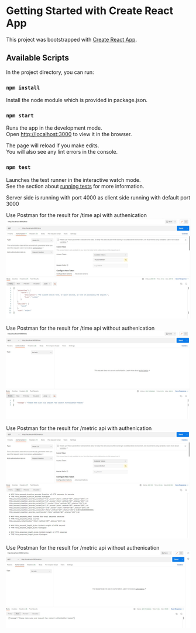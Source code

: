# Getting Started with Create React App

This project was bootstrapped with [Create React App](https://github.com/facebook/create-react-app).

## Available Scripts

In the project directory, you can run:

### `npm install`

Install the node module which is provided in package.json.

### `npm start`

Runs the app in the development mode.\
Open [http://localhost:3000](http://localhost:3000) to view it in the browser.

The page will reload if you make edits.\
You will also see any lint errors in the console.

### `npm test`

Launches the test runner in the interactive watch mode.\
See the section about [running tests](https://facebook.github.io/create-react-app/docs/running-tests) for more information.

Server side is running with port 4000 as client side running with default port 3000

Use Postman for the result for /time api with authenication
<img src="./time api with authenication.jpg" alt="Alt text" title="Optional title">

Use Postman for the result for /time api without authenication
<img src="./time api without authenication.jpg" alt="Alt text" title="Optional title">

Use Postman for the result for /metric api with authenication
<img src="./metric api with authenication.jpg" alt="Alt text" title="Optional title">

Use Postman for the result for /metric api without authenication
<img src="./metric api without authenication.jpg" alt="Alt text" title="Optional title">